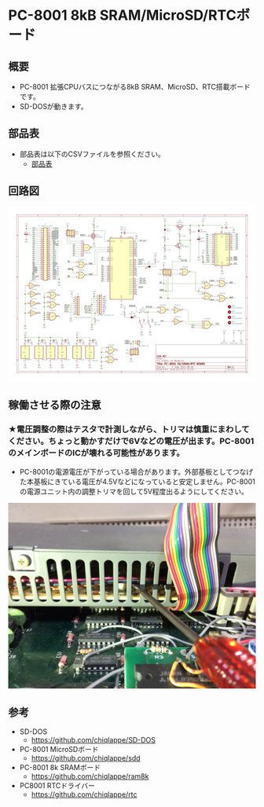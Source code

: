 # PC-8001 8kB SRAM/MicroSD/RTCボード

## 概要

* PC-8001 拡張CPUバスにつながる8kB SRAM、MicroSD、RTC搭載ボードです。
* SD-DOSが動きます。

## 部品表
* 部品表は以下のCSVファイルを参照ください。
  * [部品表](KiCAD/PC8001-SD-8kRAM.csv)

## 回路図
![回路図](image/PC8001-SD-8kRAM.jpg)

## 稼働させる際の注意 
### ★電圧調整の際はテスタで計測しながら、トリマは慎重にまわしてください。ちょっと動かすだけで6Vなどの電圧が出ます。PC-8001のメインボードのICが壊れる可能性があります。

* PC-8001の電源電圧が下がっている場合があります。外部基板としてつなげた本基板にきている電圧が4.5Vなどになっていると安定しません。PC-8001の電源ユニット内の調整トリマを回して5V程度出るようにしてください。

![電圧調整](image/PC-8001電圧調整.jpeg)

## 参考

* SD-DOS
  * https://github.com/chiqlappe/SD-DOS
* PC-8001 MicroSDボード
  * https://github.com/chiqlappe/sdd
* PC-8001 8k SRAMボード
  * https://github.com/chiqlappe/ram8k
* PC8001 RTCドライバー
  * https://github.com/chiqlappe/rtc
